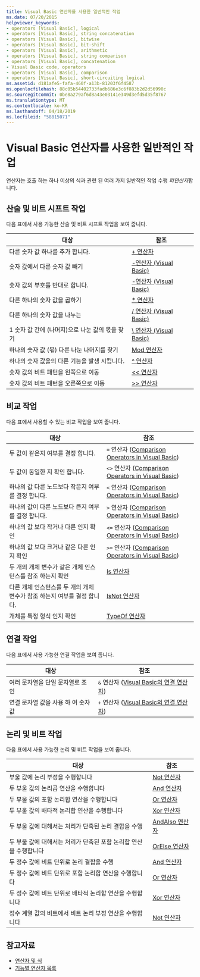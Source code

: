 ```yaml
---
title: Visual Basic 연산자를 사용한 일반적인 작업
ms.date: 07/20/2015
helpviewer_keywords:
- operators [Visual Basic], logical
- operators [Visual Basic], string concatenation
- operators [Visual Basic], bitwise
- operators [Visual Basic], bit-shift
- operators [Visual Basic], arithmetic
- operators [Visual Basic], string comparison
- operators [Visual Basic], concatenation
- Visual Basic code, operators
- operators [Visual Basic], comparison
- operators [Visual Basic], short-circuiting logical
ms.assetid: d181afe5-fafa-460f-a13b-81203f6f4587
ms.openlocfilehash: 88c05b54402733fadb686e3c6f883b2d2d56990c
ms.sourcegitcommit: 0be8a279af6d8a43e03141e349d3efd5d35f8767
ms.translationtype: MT
ms.contentlocale: ko-KR
ms.lasthandoff: 04/18/2019
ms.locfileid: "58815071"
---
```

# <a name="common-tasks-performed-with-visual-basic-operators"></a>Visual Basic 연산자를 사용한 일반적인 작업
연산자는 호출 하는 하나 이상의 식과 관련 된 여러 가지 일반적인 작업 수행 *피연산자*합니다.  
  
## <a name="arithmetic-and-bit-shift-tasks"></a>산술 및 비트 시프트 작업  
 다음 표에서 사용 가능한 산술 및 비트 시프트 작업을 보여 줍니다.  
  
|대상|참조|  
|---|---|  
|다른 숫자 값 하나를 추가 합니다.|[+ 연산자](../../../../visual-basic/language-reference/operators/addition-operator.md)|  
|숫자 값에서 다른 숫자 값 빼기|[-연산자 (Visual Basic)](../../../../visual-basic/language-reference/operators/subtraction-operator.md)|  
|숫자 값의 부호를 반대로 합니다.|[-연산자 (Visual Basic)](../../../../visual-basic/language-reference/operators/subtraction-operator.md)|  
|다른 하나의 숫자 값을 곱하기|[* 연산자](../../../../visual-basic/language-reference/operators/multiplication-operator.md)|  
|다른 하나의 숫자 값을 나누는|[/ 연산자 (Visual Basic)](../../../../visual-basic/language-reference/operators/floating-point-division-operator.md)|  
|1 숫자 값 간에 (나머지)으로 나눈 값의 몫을 찾기|[\ 연산자 (Visual Basic)](../../../../visual-basic/language-reference/operators/integer-division-operator.md)|  
|하나의 숫자 값 (몫) 다른 나눈 나머지를 찾기|[Mod 연산자](../../../../visual-basic/language-reference/operators/mod-operator.md)|  
|하나의 숫자 값을의 다른 기능을 발생 시킵니다.|[^ 연산자](../../../../visual-basic/language-reference/operators/exponentiation-operator.md)|  
|숫자 값의 비트 패턴을 왼쪽으로 이동|[<\< 연산자](../../../../visual-basic/language-reference/operators/left-shift-operator.md)|  
|숫자 값의 비트 패턴을 오른쪽으로 이동|[>> 연산자](../../../../visual-basic/language-reference/operators/right-shift-operator.md)|  
  
## <a name="comparison-tasks"></a>비교 작업  
 다음 표에서 사용할 수 있는 비교 작업을 보여 줍니다.  
  
|대상|참조|  
|---|---|  
|두 값이 같은지 여부를 결정 합니다.|`=` 연산자 ([Comparison Operators in Visual Basic](../../../../visual-basic/programming-guide/language-features/operators-and-expressions/comparison-operators.md))|  
|두 값이 동일한 지 확인 합니다.|`<>` 연산자 ([Comparison Operators in Visual Basic](../../../../visual-basic/programming-guide/language-features/operators-and-expressions/comparison-operators.md))|  
|하나의 값 다른 노드보다 작은지 여부를 결정 합니다.|`<` 연산자 ([Comparison Operators in Visual Basic](../../../../visual-basic/programming-guide/language-features/operators-and-expressions/comparison-operators.md))|  
|하나의 값이 다른 노드보다 큰지 여부를 결정 합니다.|`>` 연산자 ([Comparison Operators in Visual Basic](../../../../visual-basic/programming-guide/language-features/operators-and-expressions/comparison-operators.md))|  
|하나의 값 보다 작거나 다른 인지 확인|`<=` 연산자 ([Comparison Operators in Visual Basic](../../../../visual-basic/programming-guide/language-features/operators-and-expressions/comparison-operators.md))|  
|하나의 값 보다 크거나 같은 다른 인지 확인|`>=` 연산자 ([Comparison Operators in Visual Basic](../../../../visual-basic/programming-guide/language-features/operators-and-expressions/comparison-operators.md))|  
|두 개의 개체 변수가 같은 개체 인스턴스를 참조 하는지 확인|[Is 연산자](../../../../visual-basic/language-reference/operators/is-operator.md)|  
|다른 개체 인스턴스를 두 개의 개체 변수가 참조 하는지 여부를 결정 합니다.|[IsNot 연산자](../../../../visual-basic/language-reference/operators/isnot-operator.md)|  
|개체를 특정 형식 인지 확인|[TypeOf 연산자](../../../../visual-basic/language-reference/operators/typeof-operator.md)|  
  
## <a name="concatenation-tasks"></a>연결 작업  
 다음 표에서 사용 가능한 연결 작업을 보여 줍니다.  
  
|대상|참조|  
|---|---|  
|여러 문자열을 단일 문자열로 조인|`&` 연산자 ([Visual Basic의 연결 연산자](../../../../visual-basic/programming-guide/language-features/operators-and-expressions/concatenation-operators.md))|  
|연결 문자열 값을 사용 하 여 숫자 값|`+` 연산자 ([Visual Basic의 연결 연산자](../../../../visual-basic/programming-guide/language-features/operators-and-expressions/concatenation-operators.md))|  
  
## <a name="logical-and-bitwise-tasks"></a>논리 및 비트 작업  
 다음 표에서 사용 가능한 논리 및 비트 작업을 보여 줍니다.  
  
|대상|참조|  
|---|---|  
|부울 값에 논리 부정을 수행합니다|[Not 연산자](../../../../visual-basic/language-reference/operators/not-operator.md)|  
|두 부울 값의 논리곱 연산을 수행합니다|[And 연산자](../../../../visual-basic/language-reference/operators/and-operator.md)|  
|두 부울 값의 포함 논리합 연산을 수행합니다|[Or 연산자](../../../../visual-basic/language-reference/operators/or-operator.md)|  
|두 부울 값의 배타적 논리합 연산을 수행합니다|[Xor 연산자](../../../../visual-basic/language-reference/operators/xor-operator.md)|  
|두 부울 값에 대해서는 처리가 단축된 논리 결합을 수행|[AndAlso 연산자](../../../../visual-basic/language-reference/operators/andalso-operator.md)|  
|두 부울 값에 대해서는 처리가 단축된 포함 논리합 연산을 수행합니다|[OrElse 연산자](../../../../visual-basic/language-reference/operators/orelse-operator.md)|  
|두 정수 값에 비트 단위로 논리 결합을 수행|[And 연산자](../../../../visual-basic/language-reference/operators/and-operator.md)|  
|두 정수 값에 비트 단위로 포함 논리합 연산을 수행합니다|[Or 연산자](../../../../visual-basic/language-reference/operators/or-operator.md)|  
|두 정수 값에 비트 단위로 배타적 논리합 연산을 수행합니다|[Xor 연산자](../../../../visual-basic/language-reference/operators/xor-operator.md)|  
|정수 계열 값의 비트에서 비트 논리 부정 연산을 수행합니다|[Not 연산자](../../../../visual-basic/language-reference/operators/not-operator.md)|  
  
## <a name="see-also"></a>참고자료

- [연산자 및 식](../../../../visual-basic/programming-guide/language-features/operators-and-expressions/index.md)
- [기능별 연산자 목록](../../../../visual-basic/language-reference/operators/operators-listed-by-functionality.md)
